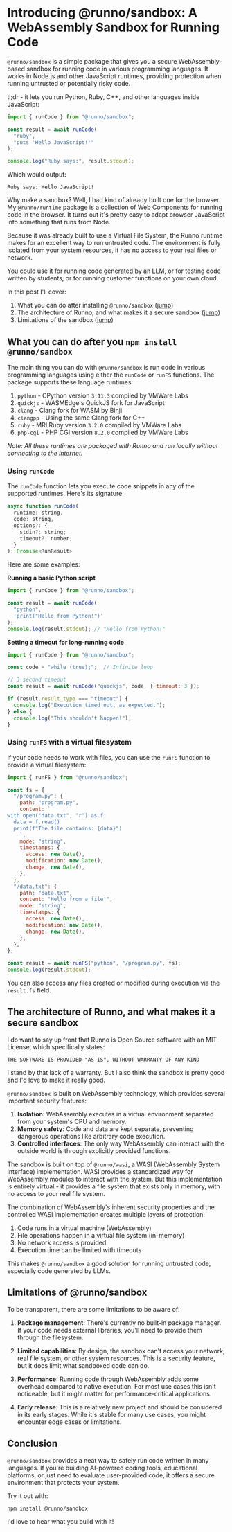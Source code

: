 # Introducing @runno/sandbox: A WebAssembly Sandbox for Running Code

`@runno/sandbox` is a simple package that gives you a secure WebAssembly-based sandbox for running code in various programming languages. It works in Node.js and other JavaScript runtimes, providing protection when running untrusted or potentially risky code.

tl;dr - it lets you run Python, Ruby, C++, and other languages inside JavaScript:

```js
import { runCode } from "@runno/sandbox";

const result = await runCode(
  "ruby",
  "puts 'Hello JavaScript!'"
);

console.log("Ruby says:", result.stdout);
```

Which would output:

```
Ruby says: Hello JavaScript!
```

Why make a sandbox? Well, I had kind of already built one for the browser. My `@runno/runtime` package is a collection of Web Components for running code in the browser. It turns out it's pretty easy to adapt browser JavaScript into something that runs from Node.

Because it was already built to use a Virtual File System, the Runno runtime makes for an excellent way to run untrusted code. The environment is fully isolated from your system resources, it has no access to your real files or network.

You could use it for running code generated by an LLM, or for testing code written by students, or for running customer functions on your own cloud.

In this post I'll cover:

1. What you can do after installing `@runno/sandbox` ([jump](#what-you-can-do-after-you-npm-install-runnosandbox))
2. The architecture of Runno, and what makes it a secure sandbox ([jump](#the-architecture-of-runno-and-what-makes-it-a-secure-sandbox))
3. Limitations of the sandbox ([jump](#limitations-of-runnosandbox))

## What you can do after you `npm install @runno/sandbox`

The main thing you can do with `@runno/sandbox` is run code in various programming languages using either the `runCode` or `runFS` functions. The package supports these language runtimes:

1. `python` - CPython version `3.11.3` compiled by VMWare Labs
2. `quickjs` - WASMEdge's QuickJS fork for JavaScript
3. `clang` - Clang fork for WASM by Binji
4. `clangpp` - Using the same Clang fork for C++
5. `ruby` - MRI Ruby version `3.2.0` compiled by VMWare Labs
6. `php-cgi` - PHP CGI version `8.2.0` compiled by VMWare Labs

_Note: All these runtimes are packaged with Runno and run locally without connecting to the internet._

### Using `runCode`

The `runCode` function lets you execute code snippets in any of the supported runtimes. Here's its signature:

```js
async function runCode(
  runtime: string,
  code: string,
  options?: {
    stdin?: string;
    timeout?: number;
  }
): Promise<RunResult>
```

Here are some examples:

**Running a basic Python script**

```js
import { runCode } from "@runno/sandbox";

const result = await runCode(
  "python",
  'print("Hello from Python!")'
);
console.log(result.stdout); // "Hello from Python!"
```

**Setting a timeout for long-running code**

```js
import { runCode } from "@runno/sandbox";

const code = "while (true);";  // Infinite loop

// 3 second timeout
const result = await runCode("quickjs", code, { timeout: 3 });

if (result.result_type === "timeout") {
  console.log("Execution timed out, as expected.");
} else {
  console.log("This shouldn't happen!");
}
```

### Using `runFS` with a virtual filesystem

If your code needs to work with files, you can use the `runFS` function to provide a virtual filesystem:

```js
import { runFS } from "@runno/sandbox";

const fs = {
  "/program.py": {
    path: "program.py",
    content: `
with open("data.txt", "r") as f:
  data = f.read()
  print(f"The file contains: {data}")
    `,
    mode: "string",
    timestamps: {
      access: new Date(),
      modification: new Date(),
      change: new Date(),
    },
  },
  "/data.txt": {
    path: "data.txt",
    content: "Hello from a file!",
    mode: "string",
    timestamps: {
      access: new Date(),
      modification: new Date(),
      change: new Date(),
    },
  },
};

const result = await runFS("python", "/program.py", fs);
console.log(result.stdout);
```

You can also access any files created or modified during execution via the `result.fs` field.

## The architecture of Runno, and what makes it a secure sandbox

I do want to say up front that Runno is Open Source software with an MIT License, which specifically states:

```
THE SOFTWARE IS PROVIDED "AS IS", WITHOUT WARRANTY OF ANY KIND
```

I stand by that lack of a warranty. But I also think the sandbox is pretty good and I'd love to make it really good.

`@runno/sandbox` is built on WebAssembly technology, which provides several important security features:

1. **Isolation**: WebAssembly executes in a virtual environment separated from your system's CPU and memory.
2. **Memory safety**: Code and data are kept separate, preventing dangerous operations like arbitrary code execution.
3. **Controlled interfaces**: The only way WebAssembly can interact with the outside world is through explicitly provided functions.

The sandbox is built on top of `@runno/wasi`, a WASI (WebAssembly System Interface) implementation. WASI provides a standardized way for WebAssembly modules to interact with the system. But this implementation is entirely virtual - it provides a file system that exists only in memory, with no access to your real file system.

The combination of WebAssembly's inherent security properties and the controlled WASI implementation creates multiple layers of protection:

1. Code runs in a virtual machine (WebAssembly)
2. File operations happen in a virtual file system (in-memory)
3. No network access is provided
4. Execution time can be limited with timeouts

This makes `@runno/sandbox` a good solution for running untrusted code, especially code generated by LLMs.

## Limitations of @runno/sandbox

To be transparent, there are some limitations to be aware of:

1. **Package management**: There's currently no built-in package manager. If your code needs external libraries, you'll need to provide them through the filesystem.

2. **Limited capabilities**: By design, the sandbox can't access your network, real file system, or other system resources. This is a security feature, but it does limit what sandboxed code can do.

3. **Performance**: Running code through WebAssembly adds some overhead compared to native execution. For most use cases this isn't noticeable, but it might matter for performance-critical applications.

4. **Early release**: This is a relatively new project and should be considered in its early stages. While it's stable for many use cases, you might encounter edge cases or limitations.

## Conclusion

`@runno/sandbox` provides a neat way to safely run code written in many languages. If you're building AI-powered coding tools, educational platforms, or just need to evaluate user-provided code, it offers a secure environment that protects your system.

Try it out with:

```
npm install @runno/sandbox
```

I'd love to hear what you build with it!
